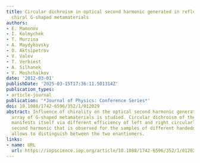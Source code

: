 ```yaml
---
title: Circular dichroism in optical second harmonic generated in reflection from
  chiral G-shaped metamaterials
authors:
- E. Mamonov
- I. Kolmychek
- T. Murzina
- A. Maydykovsky
- O. Aktsipetrov
- V. Valev
- T. Verbiest
- A. Silhanek
- V. Moshchalkov
date: '2012-03-01'
publishDate: '2025-03-15T17:36:11.501314Z'
publication_types:
- article-journal
publication: '*Journal of Physics: Conference Series*'
doi: 10.1088/1742-6596/352/1/012029
abstract: Influence of chirality on the optical second harmonic generated from planar
  array of G-shaped metamaterials is studied. Circular dichroism of these nanostructures
  manifests itself via different efficiency of left and right circularly polarized
  second harmonic that is observed for the samples of different handedness. This difference
  allows to distinguish between the two enantiomers.
links:
- name: URL
  url: https://iopscience.iop.org/article/10.1088/1742-6596/352/1/012029
---
```

